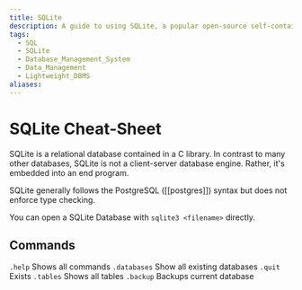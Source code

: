 ```yaml
---
title: SQLite
description: A guide to using SQLite, a popular open-source self-contained relational database management system. It may include instructions on how to create and manage databases, tables, and queries using the SQLite3 shell or other interfaces, as well as best practices for optimizing performance and securing the database.
tags:
  - SQL
  - SQLite
  - Database_Management_System
  - Data_Management
  - Lightweight_DBMS
aliases:
---
```

# SQLite Cheat-Sheet

SQLite is a relational database contained in a C library. In contrast to many other databases, SQLite is not a client-server database engine. Rather, it's embedded into an end program.

SQLite generally follows the PostgreSQL ([[postgres]]) syntax but does not enforce type checking.

You can open a SQLite Database with `sqlite3 <filename>` directly.

## Commands

`.help` Shows all commands `.databases` Show all existing databases `.quit` Exists `.tables` Shows all tables `.backup` Backups current database
